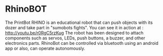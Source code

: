 RhinoBOT
========

The PrintBot RHINO is an educational robot that can push objects with its dozer and take part in "sumobots fights".  You can see it in action at : http://youtu.be/r0RgC5rzKug  The robot has been designed to attach components such as servos, LEDs, push buttons, a buzzer, and other electronics parts.  RhinoBot can be controlled via bluetooth using an android app or also, can operate autonomously.

